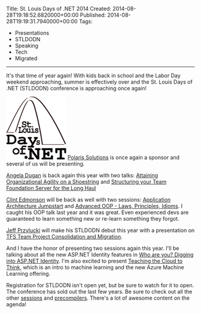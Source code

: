 Title: St. Louis Days of .NET 2014
Created: 2014-08-28T19:18:52.6820000+00:00
Published: 2014-08-28T19:19:31.7940000+00:00
Tags: 
 - Presentations
 - STLDODN
 - Speaking
 - Tech
 - Migrated
---
It's that time of year again! With kids back in school and the Labor Day weekend approaching, summer is effectively over and the St. Louis Days of .NET (STLDODN) conference is approaching once again!

![STLDODN logo](../assets/img/2014/Aug/stldodn.png)
[Polaris Solutions](http://polarissolutions.com/) is once again a sponsor and several of us will be presenting.

[Angela Dugan](http://www.tfswhisperer.com) is back again this year with two talks: [Attaining Organizational Agility on a Shoestring](http://stldodn.com/2014/Sessions/33) and [Structuring your Team Foundation Server for the Long Haul](http://stldodn.com/2014/Sessions/34)

[Clint Edmonson](http://www.notsotrivial.net/blog/) will be back as well with two sessions: [Application Architecture Jumpstart](http://stldodn.com/2014/Sessions/2) and [Advanced OOP - Laws, Principles, Idioms](http://stldodn.com/2014/Sessions/1). I caught his OOP talk last year and it was great. Even experienced devs are guaranteed to learn something new or re-learn something they forgot.

[Jeff Przylucki](http://www.oneluckidev.com/) will make his STLDODN debut this year with a presentation on [TFS Team Project Consolidation and Migration](http://stldodn.com/2014/Sessions/223).

And I have the honor of presenting two sessions again this year. I'll be talking about all the new ASP.NET Identity features in [Who are you? Digging into ASP.NET Identity](http://stldodn.com/2014/Sessions/150). I'm also excited to present [Teaching the Cloud to Think](http://stldodn.com/2014/Sessions/151), which is an intro to machine learning and the new Azure Machine Learning offering.

Registration for STLDODN isn't open yet, but be sure to watch for it to open. The conference has sold out the last few years. Be sure to check out all the other [sessions](http://stldodn.com/2014/Sessions) and [precompilers](http://stldodn.com/2014/Precompilers). There's a lot of awesome content on the agenda!